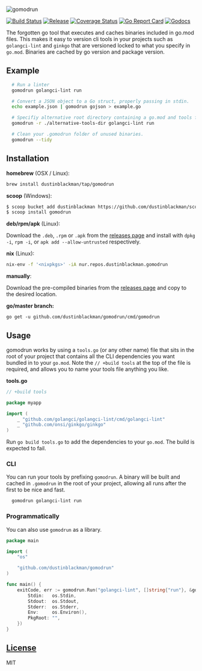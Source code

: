 ![gomodrun](assets/banner.jpg)

[![Build Status](https://img.shields.io/github/workflow/status/dustinblackman/gomodrun/Test?branch=master)](https://github.com/dustinblackman/gomodrun/actions)
[![Release](https://img.shields.io/github/v/release/dustinblackman/gomodrun)](https://github.com/dustinblackman/gomodrun/releases)
[![Coverage Status](https://coveralls.io/repos/github/dustinblackman/gomodrun/badge.svg?branch=master)](https://coveralls.io/github/dustinblackman/gomodrun?branch=master)
[![Go Report Card](http://goreportcard.com/badge/dustinblackman/gomodrun)](http://goreportcard.com/report/dustinblackman/gomodrun)
[![Godocs](https://godoc.org/github.com/dustinblackman/gomodrun?status.svg)](https://pkg.go.dev/github.com/dustinblackman/gomodrun?tab=doc)

The forgotten go tool that executes and caches binaries included in go.mod files. This makes it easy to version cli tools in your projects such as `golangci-lint` and `ginkgo` that are versioned locked to what you specify in `go.mod`. Binaries are cached by go version and package version.

## Example

```sh
  # Run a linter
  gomodrun golangci-lint run

  # Convert a JSON object to a Go struct, properly passing in stdin.
  echo example.json | gomodrun gojson > example.go

  # Specifiy alternative root directory containing a go.mod and tools file.
  gomodrun -r ./alternative-tools-dir golangci-lint run

  # Clean your .gomodrun folder of unused binaries.
  gomodrun --tidy
```

## Installation


**homebrew** (OSX / Linux):

```sh
brew install dustinblackman/tap/gomodrun
```

**scoop** (Windows):

```sh
$ scoop bucket add dustinblackman https://github.com/dustinblackman/scoop-bucket.git
$ scoop install gomodrun
```

**deb/rpm/apk** (Linux):

Download the `.deb`, `.rpm` or `.apk` from the [releases page](https://github.com/dustinblackman/gomodrun/releases) and
install with `dpkg -i`, `rpm -i`, or `apk add --allow-untrusted` respectively.

**nix** (Linux):

```sh
nix-env -f '<nixpkgs>' -iA nur.repos.dustinblackman.gomodrun
```

**manually**:

Download the pre-compiled binaries from the [releases page](https://github.com/dustinblackman/gomodrun/releases) and
copy to the desired location.

**go/master branch:**

```
go get -u github.com/dustinblackman/gomodrun/cmd/gomodrun
```

## Usage

gomodrun works by using a `tools.go` (or any other name) file that sits in the root of your project that contains all the CLI dependencies you want bundled in to your `go.mod`. Note the `// +build tools` at the top of the file is required, and allows you to name your tools file anything you like.

__tools.go__

```go
// +build tools

package myapp

import (
	_ "github.com/golangci/golangci-lint/cmd/golangci-lint"
	_ "github.com/onsi/ginkgo/ginkgo"
)
```

Run `go build tools.go` to add the dependencies to your `go.mod`. The build is expected to fail.

### CLI

You can run your tools by prefixing `gomodrun`. A binary will be built and cached in `.gomodrun` in the root of your project, allowing all runs after the first to be nice and fast.

```sh
  gomodrun golangci-lint run
```

### Programmatically

You can also use `gomodrun` as a library.

```go
package main

import (
	"os"

	"github.com/dustinblackman/gomodrun"
)

func main() {
	exitCode, err := gomodrun.Run("golangci-lint", []string{"run"}, &gomodrun.Options{
		Stdin:   os.Stdin,
		Stdout:  os.Stdout,
		Stderr:  os.Stderr,
		Env:     os.Environ(),
		PkgRoot: "",
	})
}
```


## [License](./LICENSE)

MIT
